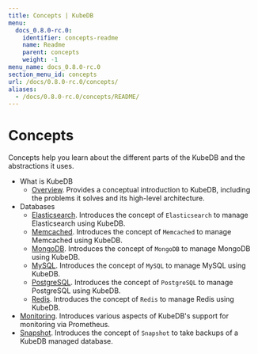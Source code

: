 ```yaml
---
title: Concepts | KubeDB
menu:
  docs_0.8.0-rc.0:
    identifier: concepts-readme
    name: Readme
    parent: concepts
    weight: -1
menu_name: docs_0.8.0-rc.0
section_menu_id: concepts
url: /docs/0.8.0-rc.0/concepts/
aliases:
  - /docs/0.8.0-rc.0/concepts/README/
---
```


# Concepts

Concepts help you learn about the different parts of the KubeDB and the abstractions it uses.

- What is KubeDB
  - [Overview](/docs/0.8.0-rc.0/concepts/what-is-kubedb/overview). Provides a conceptual introduction to KubeDB, including the problems it solves and its high-level architecture.
- Databases
  - [Elasticsearch](/docs/0.8.0-rc.0/concepts/databases/elasticsearch). Introduces the concept of `Elasticsearch` to manage Elasticsearch using KubeDB.
  - [Memcached](/docs/0.8.0-rc.0/concepts/databases/memcached). Introduces the concept of `Memcached` to manage Memcached using KubeDB.
  - [MongoDB](/docs/0.8.0-rc.0/concepts/databases/mongodb). Introduces the concept of `MongoDB` to manage MongoDB using KubeDB.
  - [MySQL](/docs/0.8.0-rc.0/concepts/databases/mysql). Introduces the concept of `MySQL` to manage MySQL using KubeDB.
  - [PostgreSQL](/docs/0.8.0-rc.0/concepts/databases/postgres). Introduces the concept of `PostgreSQL` to manage PostgreSQL using KubeDB.
  - [Redis](/docs/0.8.0-rc.0/concepts/databases/redis). Introduces the concept of `Redis` to manage Redis using KubeDB.
- [Monitoring](/docs/0.8.0-rc.0/concepts/monitoring). Introduces various aspects of KubeDB's support for monitoring via Prometheus.
- [Snapshot](/docs/0.8.0-rc.0/concepts/snapshot). Introduces the concept of `Snapshot` to take backups of a KubeDB managed database.
